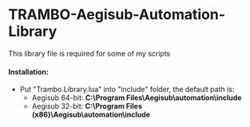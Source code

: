 # TRAMBO-Aegisub-Automation-Library  

This library file is required for some of my scripts  

#### Installation:  
  - Put "Trambo.Library.lua" into "include" folder, the default path is:  
    - Aegisub 64-bit: **C:\Program Files\Aegisub\automation\include**  
    - Aegisub 32-bit: **C:\Program Files (x86)\Aegisub\automation\include**  


